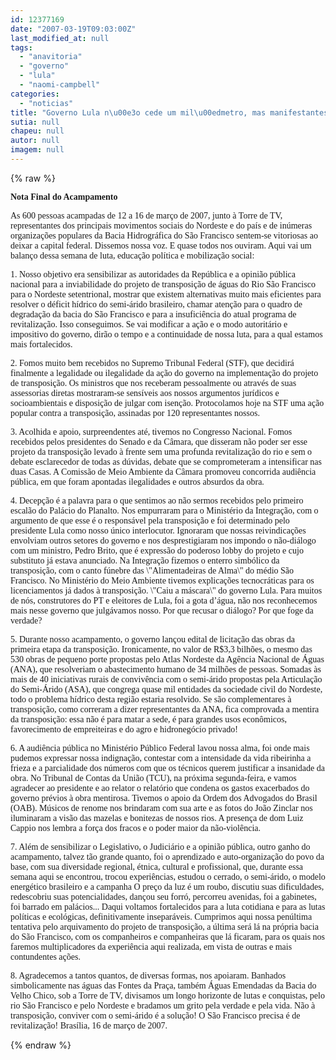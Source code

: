 ```yaml
---
id: 12377169
date: "2007-03-19T09:03:00Z"
last_modified_at: null
tags:
  - "anavitoria"
  - "governo"
  - "lula"
  - "naomi-campbell"
categories:
  - "noticias"
title: "Governo Lula n\u00e3o cede um mil\u00edmetro, mas manifestantes falam em vit\u00f3ria"
sutia: null
chapeu: null
autor: null
imagem: null
---
```

{% raw %}
<p><P><STRONG><FONT face=Verdana>Nota Final do Acampamento </FONT></STRONG></P></p>
<p><P><FONT face=Verdana>As 600 pessoas acampadas de 12 a 16 de março de 2007, junto à Torre de TV, representantes dos principais movimentos sociais do Nordeste e do país e de inúmeras organizações populares da Bacia Hidrográfica do São Francisco sentem-se vitoriosas ao deixar a capital federal. Dissemos nossa voz. E quase todos nos ouviram. Aqui vai um balanço dessa semana de luta, educação política e mobilização social: </FONT></P></p>
<p><P><FONT face=Verdana>1. Nosso objetivo era sensibilizar as autoridades da República e a opinião pública nacional para a inviabilidade do projeto de transposição de águas do Rio São Francisco para o Nordeste setentrional, mostrar que existem alternativas muito mais eficientes para resolver o déficit hídrico do semi-árido brasileiro, chamar atenção para o quadro de degradação da bacia do São Francisco e para a insuficiência do atual programa de revitalização. Isso conseguimos. Se vai modificar a ação e o modo autoritário e impositivo do governo, dirão o tempo e a continuidade de nossa luta, para a qual estamos mais fortalecidos. </FONT></P></p>
<p><P><FONT face=Verdana>2. Fomos muito bem recebidos no Supremo Tribunal Federal (STF), que decidirá finalmente a legalidade ou ilegalidade da ação do governo na implementação do projeto de transposição. Os ministros que nos receberam pessoalmente ou através de suas assessorias diretas mostraram-se sensíveis aos nossos argumentos jurídicos e socioambientais e disposição de julgar com isenção. Protocolamos hoje na STF uma ação popular contra a transposição, assinadas por 120 representantes nossos. </FONT></P></p>
<p><P><FONT face=Verdana>3. Acolhida e apoio, surpreendentes até, tivemos no Congresso Nacional. Fomos recebidos pelos presidentes do Senado e da Câmara, que disseram não poder ser esse projeto da transposição levado à frente sem uma profunda revitalização do rio e sem o debate esclarecedor de todas as dúvidas, debate que se comprometeram a intensificar nas duas Casas. A Comissão de Meio Ambiente da Câmara promoveu concorrida audiência pública, em que foram apontadas ilegalidades e outros absurdos da obra. </FONT></P></p>
<p><P><FONT face=Verdana>4. Decepção é a palavra para o que sentimos ao não sermos recebidos pelo primeiro escalão do Palácio do Planalto. Nos empurraram para o Ministério da Integração, com o argumento de que esse é o responsável pela transposição e foi determinado pelo presidente Lula como nosso único interlocutor. Ignoraram que nossas reivindicações envolviam outros setores do governo e nos desprestigiaram nos impondo o não-diálogo com um ministro, Pedro Brito, que é expressão do poderoso lobby do projeto e cujo substituto já estava anunciado. Na Integração fizemos o enterro simbólico da transposição, com o canto fúnebre das \"Alimentadeiras de Alma\" do médio São Francisco. No Ministério do Meio Ambiente tivemos explicações tecnocráticas para os licenciamentos já dados à transposição. \"Caiu a máscara\" do governo Lula. Para muitos de nós, construtores do PT e eleitores de Lula, foi a gota d’água, não nos reconhecemos mais nesse governo que julgávamos nosso. Por que recusar o diálogo? Por que foge da verdade? </FONT></P></p>
<p><P><FONT face=Verdana>5. Durante nosso acampamento, o governo lançou edital de licitação das obras da primeira etapa da transposição. Ironicamente, no valor de R$3,3 bilhões, o mesmo das 530 obras de pequeno porte propostas pelo Atlas Nordeste da Agência Nacional de Águas (ANA), que resolveriam o abastecimento humano de 34 milhões de pessoas. Somadas às mais de 40 iniciativas rurais de convivência com o semi-árido propostas pela Articulação do Semi-Árido (ASA), que congrega quase mil entidades da sociedade civil do Nordeste, todo o problema hídrico desta região estaria resolvido. Se são complementares à transposição, como correram a dizer representantes da ANA, fica comprovada a mentira da transposição: essa não é para matar a sede, é para grandes usos econômicos, favorecimento de empreiteiras e do agro e hidronegócio privado! </FONT></P></p>
<p><P><FONT face=Verdana>6. A audiência pública no Ministério Público Federal lavou nossa alma, foi onde mais pudemos expressar nossa indignação, contestar com a intensidade da vida ribeirinha a frieza e a parcialidade dos números com que os técnicos querem justificar a insanidade da obra. No Tribunal de Contas da União (TCU), na próxima segunda-feira, e vamos agradecer ao presidente e ao relator o relatório que condena os gastos exacerbados do governo prévios à obra mentirosa. Tivemos o apoio da Ordem dos Advogados do Brasil (OAB). Músicos de renome nos brindaram com sua arte e as fotos do João Zinclar nos iluminaram a visão das mazelas e bonitezas de nossos rios. A presença de dom Luiz Cappio nos lembra a força dos fracos e o poder maior da não-violência. </FONT></P></p>
<p><P><FONT face=Verdana>7. Além de sensibilizar o Legislativo, o Judiciário e a opinião pública, outro ganho do acampamento, talvez tão grande quanto, foi o aprendizado e auto-organização do povo da base, com sua diversidade regional, étnica, cultural e profissional, que, durante essa semana aqui se encontrou, trocou experiências, estudou o cerrado, o semi-árido, o modelo energético brasileiro e a campanha O preço da luz é um roubo, discutiu suas dificuldades, redescobriu suas potencialidades, dançou seu forró, percorreu avenidas, foi a gabinetes, foi barrado em palácios... Daqui voltamos fortalecidos para a luta cotidiana e para as lutas políticas e ecológicas, definitivamente inseparáveis. Cumprimos aqui nossa penúltima tentativa pelo arquivamento do projeto de transposição, a última será lá na própria bacia do São Francisco, com os companheiros e companheiras que lá ficaram, para os quais nos faremos multiplicadores da experiência aqui realizada, em vista de outras e mais contundentes ações. </FONT></P></p>
<p><P><FONT face=Verdana>8. Agradecemos a tantos quantos, de diversas formas, nos apoiaram. Banhados simbolicamente nas águas das Fontes da Praça, também Águas Emendadas da Bacia do Velho Chico, sob a Torre de TV, divisamos um longo horizonte de lutas e conquistas, pelo rio São Francisco e pelo Nordeste e bradamos um grito pela verdade e pela vida. Não à transposição, conviver com o semi-árido é a solução! O São Francisco precisa é de revitalização! Brasília, 16 de março de 2007. </FONT></P> </p>
{% endraw %}